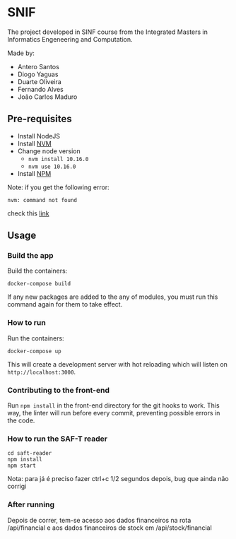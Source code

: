 # SNIF
The project developed in SINF course from the Integrated Masters in Informatics Engeneering and Computation.

Made by:
* Antero Santos
* Diogo Yaguas
* Duarte Oliveira
* Fernando Alves
* João Carlos Maduro

## Pre-requisites

* Install NodeJS 
* Install [NVM](https://github.com/nvm-sh/nvm)
* Change node version
    - `nvm install 10.16.0`
    - `nvm use 10.16.0`
* Install [NPM](https://www.npmjs.com/get-npm)

Note: if you get the following error:
```
nvm: command not found
```
check this [link](https://stackoverflow.com/questions/16904658/node-version-manager-install-nvm-command-not-found)

## Usage

### Build the app
Build the containers:
```
docker-compose build
```

If any new packages are added to the any of modules, you must run this command again for them to take effect.

### How to run
Run the containers:
```
docker-compose up
```
This will create a development server with hot reloading which will listen on `http://localhost:3000`.

### Contributing to the front-end
Run `npm install` in the front-end directory for the git hooks to work. This way, the linter will run before every commit, preventing possible errors in the code. 


### How to run the SAF-T reader
```
cd saft-reader
npm install
npm start
```
Nota: para já é preciso fazer ctrl+c 1/2 segundos depois, bug que ainda não corrigi

### After running
Depois de correr, tem-se acesso aos dados financeiros na rota /api/financial e aos dados financeiros de stock em /api/stock/financial
